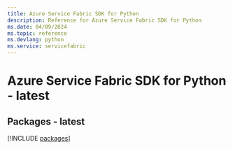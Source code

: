 ```yaml
---
title: Azure Service Fabric SDK for Python
description: Reference for Azure Service Fabric SDK for Python
ms.date: 04/09/2024
ms.topic: reference
ms.devlang: python
ms.service: servicefabric
---
```

# Azure Service Fabric SDK for Python - latest
## Packages - latest
[!INCLUDE [packages](service-fabric-index.md)]